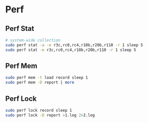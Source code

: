 # Perf

## Perf Stat

```bash
# system-wide collection
sudo perf stat -a -e r3c,rc0,rc4,r10b,r20b,r110 -r 1 sleep 5
sudo perf stat -e r3c,rc0,rc4,r10b,r20b,r110 -r 1 sleep 5
```

## Perf Mem

```bash
sudo perf mem -t load record sleep 1
sudo perf mem -D report | more
```

## Perf Lock

```bash
sudo perf lock record sleep 1
sudo perf lock -D report >1.log 2>2.log
```
